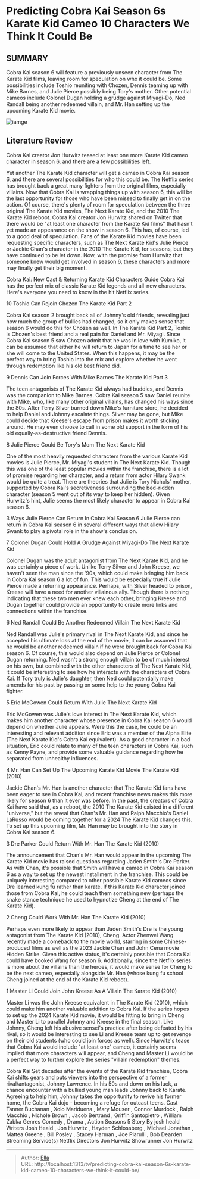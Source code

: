 # Predicting Cobra Kai Season 6s Karate Kid Cameo 10 Characters We Think It Could Be


## SUMMARY 


 Cobra Kai season 6 will feature a previously unseen character from The Karate Kid films, leaving room for speculation on who it could be. 
 Some possibilities include Toshio reuniting with Chozen, Dennis teaming up with Mike Barnes, and Julie Pierce possibly being Tory&#39;s mother. 
 Other potential cameos include Colonel Dugan holding a grudge against Miyagi-Do, Ned Randall being another redeemed villain, and Mr. Han setting up the upcoming Karate Kid movie. 

![iamge](https://static1.srcdn.com/wordpress/wp-content/uploads/2023/03/jackie-chan-the-karate-kid-2010-helped-cobra-kai-2018-debut.jpg)

## Literature Review
Cobra Kai creator Jon Hurwitz teased at least one more Karate Kid cameo character in season 6, and there are a few possibilities left. 




Yet another The Karate Kid character will get a cameo in Cobra Kai season 6, and there are several possibilities for who this could be. The Netflix series has brought back a great many fighters from the original films, especially villains. Now that Cobra Kai is wrapping things up with season 6, this will be the last opportunity for those who have been missed to finally get in on the action. Of course, there&#39;s plenty of room for speculation between the three original The Karate Kid movies, The Next Karate Kid, and the 2010 The Karate Kid reboot.
Cobra Kai creator Jon Hurwitz shared on Twitter that there would be &#34;at least one character from the Karate Kid films&#34; that hasn&#39;t yet made an appearance on the show in season 6. This has, of course, led to a good deal of speculation. Fans of the Karate Kid movies have been requesting specific characters, such as The Next Karate Kid&#39;s Julie Pierce or Jackie Chan&#39;s character in the 2010 The Karate Kid, for seasons, but they have continued to be let down. Now, with the promise from Hurwitz that someone knew would get involved in season 6, these characters and more may finally get their big moment.
            
 
 Cobra Kai: New Cast &amp; Returning Karate Kid Characters Guide 
Cobra Kai has the perfect mix of classic Karate Kid legends and all-new characters. Here&#39;s everyone you need to know in the hit Netflix series.













 








 10  Toshio Can Rejoin Chozen 
The Karate Kid Part 2
        

Cobra Kai season 2 brought back all of Johnny&#39;s old friends, revealing just how much the group of bullies had changed, so it only makes sense that season 6 would do this for Chozen as well. In The Karate Kid Part 2, Toshio is Chozen&#39;s best friend and a real pain for Daniel and Mr. Miyagi. Since Cobra Kai season 5 saw Chozen admit that he was in love with Kumiko, it can be assumed that either he will return to Japan for a time to see her or she will come to the United States. When this happens, it may be the perfect way to bring Toshio into the mix and explore whether he went through redemption like his old best friend did.





 9  Dennis Can Join Forces With Mike Barnes 
The Karate Kid Part 3
        

The teen antagonists of The Karate Kid always had buddies, and Dennis was the companion to Mike Barnes. Cobra Kai season 5 saw Daniel reunite with Mike, who, like many other original villains, has changed his ways since the 80s. After Terry Silver burned down Mike&#39;s furniture store, he decided to help Daniel and Johnny escalate things. Silver may be gone, but Mike could decide that Kreese&#39;s escape from prison makes it worth sticking around. He may even choose to call in some old support in the form of his old equally-as-destructive friend Dennis.





 8  Julie Pierce Could Be Tory&#39;s Mom 
The Next Karate Kid


 







One of the most heavily requested characters from the various Karate Kid movies is Julie Pierce, Mr. Miyagi&#39;s student in The Next Karate Kid. Though this was one of the least popular movies within the franchise, there is a lot of promise regarding her character, and a return from actor Hilary Swank would be quite a treat. There are theories that Julie is Tory Nichols&#39; mother, supported by Cobra Kai&#39;s secretiveness surrounding the bed-ridden character (season 5 went out of its way to keep her hidden). Given Hurwitz&#39;s hint, Julie seems the most likely character to appear in Cobra Kai season 6.
            
 
 3 Ways Julie Pierce Can Return In Cobra Kai Season 6 
Julie Pierce can return in Cobra Kai season 6 in several different ways that allow Hilary Swank to play a pivotal role in the show&#39;s conclusion.









 7  Colonel Dugan Could Hold A Grudge Against Miyagi-Do 
The Next Karate Kid
        

Colonel Dugan was the adult antagonist from The Next Karate Kid, and he was certainly a piece of work. Unlike Terry Silver and John Kreese, we haven&#39;t seen the man since the &#39;90s, which could make bringing him back in Cobra Kai season 6 a lot of fun. This would be especially true if Julie Pierce made a returning appearance. Perhaps, with Silver headed to prison, Kreese will have a need for another villainous ally. Though there is nothing indicating that these two men ever knew each other, bringing Kreese and Dugan together could provide an opportunity to create more links and connections within the franchise.





 6  Ned Randall Could Be Another Redeemed Villain 
The Next Karate Kid
        

Ned Randall was Julie&#39;s primary rival in The Next Karate Kid, and since he accepted his ultimate loss at the end of the movie, it can be assumed that he would be another redeemed villain if he were brought back for Cobra Kai season 6. Of course, this would also depend on Julie Pierce or Colonel Dugan returning. Ned wasn&#39;t a strong enough villain to be of much interest on his own, but combined with the other characters of The Next Karate Kid, it could be interesting to see how he interacts with the characters of Cobra Kai. If Tory truly is Julie&#39;s daughter, then Ned could potentially make amends for his past by passing on some help to the young Cobra Kai fighter.





 5  Eric McGowen Could Return With Julie 
The Next Karate Kid
        

Eric McGowen was Julie&#39;s love interest in The Next Karate Kid, which makes him another character whose presence in Cobra Kai season 6 would depend on whether Julie appears. Were this the case, he could be an interesting and relevant addition since Eric was a member of the Alpha Elite (The Next Karate Kid&#39;s Cobra Kai equivalent). As a good character in a bad situation, Eric could relate to many of the teen characters in Cobra Kai, such as Kenny Payne, and provide some valuable guidance regarding how he separated from unhealthy influences.





 4  Mr. Han Can Set Up The Upcoming Karate Kid Movie 
The Karate Kid (2010)


 







Jackie Chan&#39;s Mr. Han is another character that The Karate Kid fans have been eager to see in Cobra Kai, and recent franchise news makes this more likely for season 6 than it ever was before. In the past, the creators of Cobra Kai have said that, as a reboot, the 2010 The Karate Kid existed in a different &#34;universe,&#34; but the reveal that Chan&#39;s Mr. Han and Ralph Macchio&#39;s Daniel LaRusso would be coming together for a 2024 The Karate Kid changes this. To set up this upcoming film, Mr. Han may be brought into the story in Cobra Kai season 6.





 3  Dre Parker Could Return With Mr. Han 
The Karate Kid (2010)
        

The announcement that Chan&#39;s Mr. Han would appear in the upcoming The Karate Kid movie has raised questions regarding Jaden Smith&#39;s Dre Parker. As with Chan, it&#39;s possible that Smith will have a cameo in Cobra Kai season 6 as a way to set up the newest installment in the franchise. This could be uniquely interesting compared to other possible Karate Kid cameos since Dre learned kung fu rather than karate. If this Karate Kid character joined those from Cobra Kai, he could teach them something new (perhaps the snake stance technique he used to hypnotize Cheng at the end of The Karate Kid).





 2  Cheng Could Work With Mr. Han 
The Karate Kid (2010)


 







Perhaps even more likely to appear than Jaden Smith&#39;s Dre is the young antagonist from The Karate Kid (2010), Cheng. Actor Zhenwei Wang recently made a comeback to the movie world, starring in some Chinese-produced films as well as the 2023 Jackie Chan and John Cena movie Hidden Strike. Given this active status, it&#39;s certainly possible that Cobra Kai could have booked Wang for season 6. Additionally, since the Netflix series is more about the villains than the heroes, it would make sense for Cheng to be the next cameo, especially alongside Mr. Han (whose kung fu school Cheng joined at the end of the Karate Kid reboot).





 1  Master Li Could Join John Kreese As A Villain 
The Karate Kid (2010)
        

Master Li was the John Kreese equivalent in The Karate Kid (2010), which could make him another valuable addition to Cobra Kai. If the series hopes to set up the 2024 Karate Kid movie, it would be fitting to bring in Cheng and Master Li to parallel Johnny and Kreese in the final season. Like Johnny, Cheng left his abusive sensei&#39;s practice after being defeated by his rival, so it would be interesting to see Li and Kreese team up to get revenge on their old students (who could join forces as well). Since Hurwitz&#39;s tease that Cobra Kai would include &#34;at least one&#34; cameo, it certainly seems implied that more characters will appear, and Cheng and Master Li would be a perfect way to further explore the series &#34;villain redemption&#34; themes.
        


 Cobra Kai 
Set decades after the events of the Karate Kid franchise, Cobra Kai shifts gears and puts viewers into the perspective of a former rival/antagonist, Johnny Lawrence. In his 50s and down on his luck, a chance encounter with a bullied young man leads Johnny back to Karate. Agreeing to help him, Johnny takes the opportunity to revive his former home, the Cobra Kai dojo - becoming a refuge for outcast teens.
 Cast   Tanner Buchanan , Xolo Mariduena , Mary Mouser , Connor Murdock , Ralph Macchio , Nichole Brown , Jacob Bertrand , Griffin Santopietro , William Zabka    Genres   Comedy , Drama , Action    Seasons   5    Story By   josh heald    Writers   Josh Heald , Jon Hurwitz , Hayden Schlossberg , Michael Jonathan , Mattea Greene , Bill Posley , Stacey Harman , Joe Piarulli , Bob Dearden    Streaming Service(s)   Netflix    Directors   Jon Hurwitz    Showrunner   Jon Hurwitz    





---

> Author: [Ella](https://instagram.hk.cn/)  
> URL: http://localhost:1313/tv/predicting-cobra-kai-season-6s-karate-kid-cameo-10-characters-we-think-it-could-be/  

